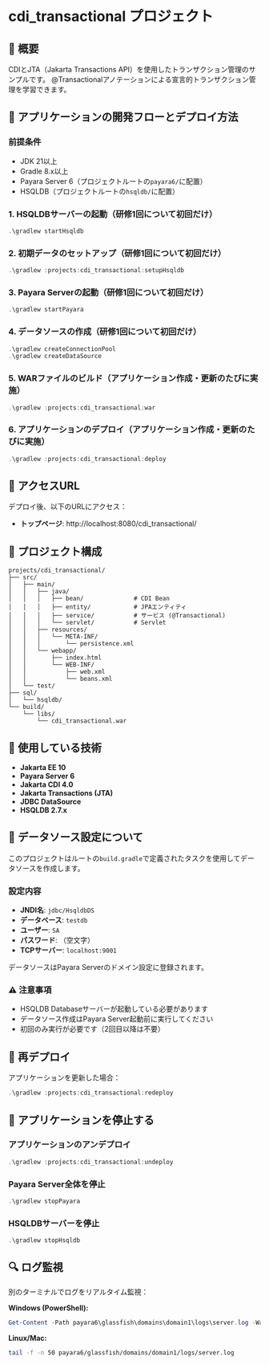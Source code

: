 ﻿# cdi_transactional プロジェクト

## 📖 概要

CDIとJTA（Jakarta Transactions API）を使用したトランザクション管理のサンプルです。
@Transactionalアノテーションによる宣言的トランザクション管理を学習できます。

## 🚀 アプリケーションの開発フローとデプロイ方法

### 前提条件

- JDK 21以上
- Gradle 8.x以上
- Payara Server 6（プロジェクトルートの`payara6/`に配置）
- HSQLDB（プロジェクトルートの`hsqldb/`に配置）

### 1. HSQLDBサーバーの起動（研修1回について初回だけ）

```powershell
.\gradlew startHsqldb
```

### 2. 初期データのセットアップ（研修1回について初回だけ）

```powershell
.\gradlew :projects:cdi_transactional:setupHsqldb
```

### 3. Payara Serverの起動（研修1回について初回だけ）

```powershell
.\gradlew startPayara
```

### 4. データソースの作成（研修1回について初回だけ）

```powershell
.\gradlew createConnectionPool
.\gradlew createDataSource
```

### 5. WARファイルのビルド（アプリケーション作成・更新のたびに実施）

```powershell
.\gradlew :projects:cdi_transactional:war
```

### 6. アプリケーションのデプロイ（アプリケーション作成・更新のたびに実施）

```powershell
.\gradlew :projects:cdi_transactional:deploy
```

## 📍 アクセスURL

デプロイ後、以下のURLにアクセス：

- **トップページ**: http://localhost:8080/cdi_transactional/

## 🎯 プロジェクト構成

```
projects/cdi_transactional/
├── src/
│   ├── main/
│   │   ├── java/
│   │   │   ├── bean/              # CDI Bean
│   │   │   ├── entity/            # JPAエンティティ
│   │   │   ├── service/           # サービス (@Transactional)
│   │   │   └── servlet/           # Servlet
│   │   ├── resources/
│   │   │   └── META-INF/
│   │   │       └── persistence.xml
│   │   └── webapp/
│   │       ├── index.html
│   │       └── WEB-INF/
│   │           ├── web.xml
│   │           └── beans.xml
│   └── test/
├── sql/
│   └── hsqldb/
└── build/
    └── libs/
        └── cdi_transactional.war
```

## 🔧 使用している技術

- **Jakarta EE 10**
- **Payara Server 6**
- **Jakarta CDI 4.0**
- **Jakarta Transactions (JTA)**
- **JDBC DataSource**
- **HSQLDB 2.7.x**

## 📝 データソース設定について

このプロジェクトはルートの`build.gradle`で定義されたタスクを使用してデータソースを作成します。

### 設定内容

- **JNDI名**: `jdbc/HsqldbDS`
- **データベース**: `testdb`
- **ユーザー**: `SA`
- **パスワード**: （空文字）
- **TCPサーバー**: `localhost:9001`

データソースはPayara Serverのドメイン設定に登録されます。

### ⚠️ 注意事項

- HSQLDB Databaseサーバーが起動している必要があります
- データソース作成はPayara Server起動前に実行してください
- 初回のみ実行が必要です（2回目以降は不要）

## 🔄 再デプロイ

アプリケーションを更新した場合：

```powershell
.\gradlew :projects:cdi_transactional:redeploy
```

## 🛑 アプリケーションを停止する

### アプリケーションのアンデプロイ

```powershell
.\gradlew :projects:cdi_transactional:undeploy
```

### Payara Server全体を停止

```powershell
.\gradlew stopPayara
```

### HSQLDBサーバーを停止

```powershell
.\gradlew stopHsqldb
```

## 🔍 ログ監視

別のターミナルでログをリアルタイム監視：

**Windows (PowerShell):**
```powershell
Get-Content -Path payara6\glassfish\domains\domain1\logs\server.log -Wait -Tail 50 -Encoding UTF8
```

**Linux/Mac:**
```bash
tail -f -n 50 payara6/glassfish/domains/domain1/logs/server.log
```
